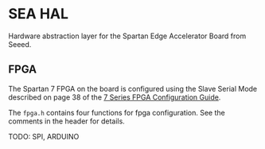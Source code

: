 SEA HAL
=======

Hardware abstraction layer for the Spartan Edge Accelerator Board from Seeed.

FPGA
----

The Spartan 7 FPGA on the board is configured using the Slave Serial Mode
described on page 38 of the [7 Series FPGA Configuration Guide][guide].

The `fpga.h` contains four functions for fpga configuration. See the comments in the
header for details.

[guide]: https://www.xilinx.com/support/documentation/user_guides/ug470_7Series_Config.pdf

TODO: SPI, ARDUINO
